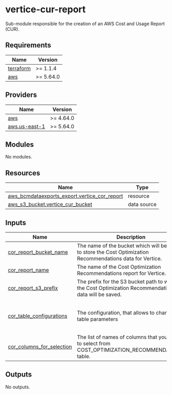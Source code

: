 # vertice-cur-report

Sub-module responsible for the creation of an AWS Cost and Usage Report (CUR).

<!-- BEGIN_TF_DOCS -->
## Requirements

| Name | Version   |
|------|-----------|
| <a name="requirement_terraform"></a> [terraform](#requirement\_terraform) | >= 1.1.4  |
| <a name="requirement_aws"></a> [aws](#requirement\_aws) | >= 5.64.0 |

## Providers

| Name | Version   |
|------|-----------|
| <a name="provider_aws"></a> [aws](#provider\_aws) | >= 4.64.0 |
| <a name="provider_aws.us-east-1"></a> [aws.us-east-1](#provider\_aws.us-east-1) | >= 5.64.0 |

## Modules

No modules.

## Resources

| Name                                                                                                                                              | Type |
|---------------------------------------------------------------------------------------------------------------------------------------------------|------|
| [aws_bcmdataexports_export.vertice_cor_report](https://registry.terraform.io/providers/hashicorp/aws/latest/docs/resources/bcmdataexports_export) | resource |
| [aws_s3_bucket.vertice_cur_bucket](https://registry.terraform.io/providers/hashicorp/aws/latest/docs/data-sources/s3_bucket)                      | data source |

## Inputs

| Name                                                                                                                | Description                                                                                                | Type                                                                                                                   | Default                                                                                                      | Required |
|---------------------------------------------------------------------------------------------------------------------|------------------------------------------------------------------------------------------------------------|------------------------------------------------------------------------------------------------------------------------|--------------------------------------------------------------------------------------------------------------|:--------:|
| <a name="input_cor_report_bucket_name"></a> [cor\_report\_bucket\_name](#input\_cor\_report\_bucket\_name)          | The name of the bucket which will be used to store the Cost Optimization Recommendations data for Vertice. | `string`                                                                                                               | n/a                                                                                                          |   yes    |
| <a name="input_cor_report_name"></a> [cor\_report\_name](#input\_cor\_report\_name)                                 | The name of the Cost Optimization Recommendations report for Vertice.                                      | `string`                                                                                                               | `"vertice-cor-report"`                                                                                       |    no    |
| <a name="input_cor_report_s3_prefix"></a> [cor\_report\_s3\_prefix](#input\_cor\_report\_s3\_prefix)                | The prefix for the S3 bucket path to where the Cost Optimization Recommendations data will be saved.       | `string`                                                                                                               | n/a                                                                                                          |   yes    |
| <a name="input_cor_table_configurations"></a> [cor\_table\_configurations](#input\_cor\_table\_configurations)      | The configuration, that allows to change table parameters                                                  | <pre>object({</br>    INCLUDE_ALL_RECOMMENDATIONS = string</br>    FILTER                      = string</br>  })</pre> | <pre>{</br>    INCLUDE_ALL_RECOMMENDATIONS = "TRUE"</br>    FILTER                      = "{}"</br>  }</pre> |    no    |
| <a name="input_cor_columns_for_selection"></a> [cor\_columns\_for\_selection](#input\_cor\_columns\_for\_selection) | The list of names of columns that you want to select from COST_OPTIMIZATION_RECOMMENDATIONS table.         | `list(string)`                                                                                                         | `[]`                                                                                                         |    no    |

## Outputs

No outputs.
<!-- END_TF_DOCS -->
